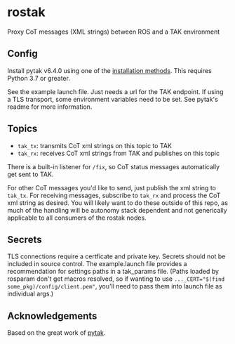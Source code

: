 # rostak

Proxy CoT messages (XML strings) between ROS and a TAK environment

## Config

Install pytak v6.4.0 using one of the [installation methods](https://github.com/ampledata/pytak#installation).
This requires Python 3.7 or greater.

See the example launch file.  Just needs a url for the TAK endpoint.
If using a TLS transport, some environment variables need to be set.
See pytak's readme for more information.

## Topics

- `tak_tx`: transmits CoT xml strings on this topic to TAK
- `tak_rx`: receives CoT xml strings from TAK and publishes on this topic

There is a built-in listener for `/fix`, so CoT status messages automatically
get sent to TAK.

For other CoT messages you'd like to send, just publish the xml string to `tak_tx`.
For receiving messages, subscribe to `tak_rx` and process the CoT xml string as desired.
You will likely want to do these outside of this repo, as much of the handling will be 
autonomy stack dependent and not generically applicable to all consumers of the rostak nodes.

## Secrets

TLS connections require a certficate and private key.
Secrets should not be included in source control.
The example.launch file provides a recommendation for 
settings paths in a tak_params file. (Paths loaded by
rosparam don't get macros resolved, so if wanting to 
use `..._CERT="$(find some_pkg)/config/client.pem"`, 
you'll need to pass them into launch file as individual
args.)

## Acknowledgements

Based on the great work of [pytak](https://github.com/ampledata/pytak).
